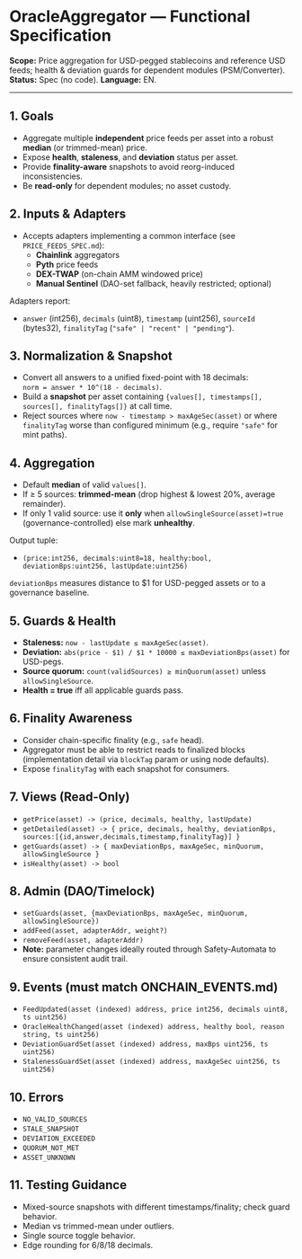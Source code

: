 # OracleAggregator — Functional Specification

**Scope:** Price aggregation for USD-pegged stablecoins and reference USD feeds; health & deviation guards for dependent modules (PSM/Converter).  
**Status:** Spec (no code). **Language:** EN.

---

## 1. Goals
- Aggregate multiple **independent** price feeds per asset into a robust **median** (or trimmed-mean) price.
- Expose **health**, **staleness**, and **deviation** status per asset.
- Provide **finality-aware** snapshots to avoid reorg-induced inconsistencies.
- Be **read-only** for dependent modules; no asset custody.

## 2. Inputs & Adapters
- Accepts adapters implementing a common interface (see `PRICE_FEEDS_SPEC.md`):
  - **Chainlink** aggregators
  - **Pyth** price feeds
  - **DEX-TWAP** (on-chain AMM windowed price)
  - **Manual Sentinel** (DAO-set fallback, heavily restricted; optional)

Adapters report:
- `answer` (int256), `decimals` (uint8), `timestamp` (uint256), `sourceId` (bytes32), `finalityTag` (`"safe" | "recent" | "pending"`).

## 3. Normalization & Snapshot
- Convert all answers to a unified fixed-point with 18 decimals:  
  `norm = answer * 10^(18 - decimals)`.
- Build a **snapshot** per asset containing `{values[], timestamps[], sources[], finalityTags[]}` at call time.
- Reject sources where `now - timestamp > maxAgeSec(asset)` or where `finalityTag` worse than configured minimum (e.g., require `"safe"` for mint paths).

## 4. Aggregation
- Default **median** of valid `values[]`.
- If ≥ 5 sources: **trimmed-mean** (drop highest & lowest 20%, average remainder).
- If only 1 valid source: use it **only** when `allowSingleSource(asset)=true` (governance-controlled) else mark **unhealthy**.

Output tuple:
- `(price:int256, decimals:uint8=18, healthy:bool, deviationBps:uint256, lastUpdate:uint256)`

`deviationBps` measures distance to $1 for USD-pegged assets or to a governance baseline.

## 5. Guards & Health
- **Staleness:** `now - lastUpdate ≤ maxAgeSec(asset)`.
- **Deviation:** `abs(price - $1) / $1 * 10000 ≤ maxDeviationBps(asset)` for USD-pegs.
- **Source quorum:** `count(validSources) ≥ minQuorum(asset)` unless `allowSingleSource`.
- **Health = true** iff all applicable guards pass.

## 6. Finality Awareness
- Consider chain-specific finality (e.g., `safe` head).  
- Aggregator must be able to restrict reads to finalized blocks (implementation detail via `blockTag` param or using node defaults).
- Expose `finalityTag` with each snapshot for consumers.

## 7. Views (Read-Only)
- `getPrice(asset) -> (price, decimals, healthy, lastUpdate)`
- `getDetailed(asset) -> { price, decimals, healthy, deviationBps, sources:[{id,answer,decimals,timestamp,finalityTag}] }`
- `getGuards(asset) -> { maxDeviationBps, maxAgeSec, minQuorum, allowSingleSource }`
- `isHealthy(asset) -> bool`

## 8. Admin (DAO/Timelock)
- `setGuards(asset, {maxDeviationBps, maxAgeSec, minQuorum, allowSingleSource})`
- `addFeed(asset, adapterAddr, weight?)`
- `removeFeed(asset, adapterAddr)`
- **Note:** parameter changes ideally routed through Safety-Automata to ensure consistent audit trail.

## 9. Events (must match ONCHAIN_EVENTS.md)
- `FeedUpdated(asset (indexed) address, price int256, decimals uint8, ts uint256)`
- `OracleHealthChanged(asset (indexed) address, healthy bool, reason string, ts uint256)`
- `DeviationGuardSet(asset (indexed) address, maxBps uint256, ts uint256)`
- `StalenessGuardSet(asset (indexed) address, maxAgeSec uint256, ts uint256)`

## 10. Errors
- `NO_VALID_SOURCES`
- `STALE_SNAPSHOT`
- `DEVIATION_EXCEEDED`
- `QUORUM_NOT_MET`
- `ASSET_UNKNOWN`

## 11. Testing Guidance
- Mixed-source snapshots with different timestamps/finality; check guard behavior.
- Median vs trimmed-mean under outliers.
- Single source toggle behavior.
- Edge rounding for 6/8/18 decimals.
